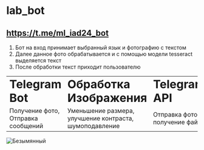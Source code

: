 # lab_bot

## https://t.me/ml_iad24_bot

1. Бот на вход принимает выбранный язык и фотографию с текстом
2. Далее данное фото обрабатывается и с помощью модели tesseract выделяется текст
3. После обработки текст приходит пользователю


<table border="0">
 <tr>
    <td><b style="font-size:30px">Telegram Bot </b></td>
    <td><b style="font-size:30px">Обработка Изображения  </b></td>
    <td><b style="font-size:30px">Telegram API </b></td>
    <td><b style="font-size:30px">OCR (Tesseract) </b></td>
 </tr>
 <tr>
    <td>Получение фото, Отправка сообщений </td>
    <td> Уменьшение размера, улучшение контраста, шумоподавление </td>                        
    <td> Отправка фото, получение файла </td>
    <td> Распознавание текста </td>
 </tr>
</table>

![Безымянный](https://github.com/user-attachments/assets/8693f255-2e6a-48de-a20e-23703b2e4cdf)






